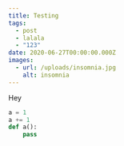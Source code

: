 ```yaml
---
title: Testing
tags:
  - post
  - lalala
  - "123"
date: 2020-06-27T00:00:00.000Z
images:
  - url: /uploads/insomnia.jpg
    alt: insomnia
---
```

Hey



```py
a = 1
a += 1
def a():
    pass
```